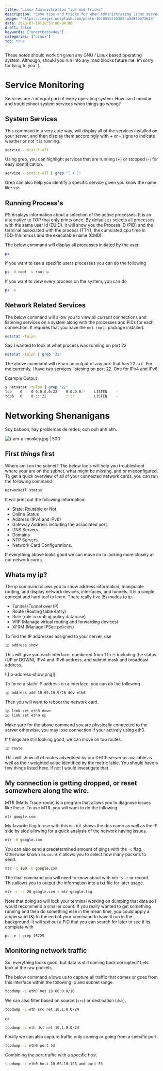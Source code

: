 ```yaml
---
title: "Linux Administration Tips and Tricks"
description: "Some tips and tricks for when administrating linux servers"
image: "https://images.unsplash.com/photo-1640552435388-a54879e72b28"
date: 2023-07-19T20:58:00-04:00
draft: false
keywords: ["unorthodoxdev"]
categories: ["Linux"]
toc: true
---
```



These notes should work on given any GNU / Linux based operating system. Although, should you run into any road blocks future me. Im sorry for lying to you :(.

# Service Monitoring

Services are a integral part of every operating system. How can I monitor and troubleshoot system services when things go wrong?  

## System Services

This command in a very cute way, will display all of the services installed on your server, and then display them accordingly with + or - signs to indicate weather or not it is running. 

```bash
service --status-all
```

 Using grep, you can highlight services that are running (+) or stopped (-) for easy identification.

```bash
service --status-all | grep "[ + ]"
```

Grep can also help you identify a specific service given you know the name like `ssh`

## Running Process's

PS displays information about a selection of the active processes. It is an alternative to TOP that only prints once. By default `ps` selects all processes with the same user id (EUID). It will show you the Process ID (PID) and the terminal associated with the process (TTY), the cumulated cpu time in [DD-]hh:mm:ss and the executable name (CMD). 

The below command will display all processes initiated by the user.

```bash
ps
```

If you want to see a specific users processes you can do the following

```bash
ps -U root -u root u
```

If you want to view every process on the system, you can do 

```bash
ps -e
```

## Network Related Services

The below command will allow you to view all current connections and listening services on a system along with the processes and PIDs for each connection. It requires that you have the `net-tools` package installed.

```bash
netstat -tulpn
```

Say I wanted to look at what process was running on port 22

```bash
netstat -tulpn | grep "22"
```

The above command will return an output of any port that has 22 in it. For me currently, I have two services listening on port 22. One for IPv4 and IPv6

Example Output
```bash
$ netsatat -tulpn | grep "22"
tcp    0    0 0.0.0.0:22    0.0.0.0:*    LISTEN    -
tcp6   0    0 :::22         :::*         LISTEN    -
```


<div style="page-break-after: always;"></div>

# Networking Shenanigans

Soy baboon, hay problemas de redes; ooh ooh ahh ahh.

![i-am-a-monkey.jpg | 500](https://thumbs.dreamstime.com/z/monkey-scratching-his-head-animal-began-to-think-139656229.jpg) 

## First *things* first

Where am i on the subnet? The below tools will help you troubleshoot where your are on the subnet, what might be missing, and or misconfigured. To get a quick overview of all of your connected network cards, you can run the following command

```bash
networkctl status
```

It will print out the following information:

- State: Routable or Not
- Online Status
- Address (IPv4 and IPv6)
- Gateway Address including the associated port.
- DNS Servers
- Domains
- NTP Servers.
- Network Card Configurations.

If everything above looks good we can move on to looking more closely at our network cards.

## Whats my ip?

The ip command allows you to show address information, manipulate routing, and display network devices, interfaces, and tunnels. It is a simple concept and hard tool to learn. There really five (5) modes to ip.

- Tunnel (Tunnel over IP)
- Route (Routing table entry)
- Rule (rule in routing policy database)
- VRF (Manage virtual routing and forwarding devices)
- XFRM (Manage IPSec policies)

To find the IP addresses assigned to your server, use 

```bash
ip address show
```

This will give you each interface, numbered from 1 to ♾️ including the status (UP or DOWN), IPv4 and IPv6 address, and subnet mask and broadcast address.

![[ip-address-show.png]]

To force a static IP address on a interface, you can do the following

```bash
ip address add 10.66.10.9/16 dev eth0
```

Then you will want to reboot the network card.

```bash
ip link set eth0 down
ip link set eth0 up
```

Make sure for the above command you are physically connected to the server otherwise, you may lose connection if your actively using eth0.

If things are still looking good, we can move on too routes.

```bash
ip route
```

This will show all of routes advertised by our DHCP server as available as well as their weighted value identified by the metric lable. You should have a few things listed here. If not I would investigate that.

## My connection is getting dropped, or reset somewhere along the wire.

MTR (Matts Trace-route) is a program that allows you to diagnose issues like these. To use MTR, you will want to do the following 

```bash
mtr google.com
```

My favorite flag to use with this is `-b` it shows the dns name as well as the IP side by side allowing for a quick analysis of the network having issues.

```bash
mtr -b google.com
```

You can also send a predetermined amount of pings with the `-c` flag. Otherwise known as `count` it allows you to select how many packets to send. 

```bash
mtr -c 100 -b google.com
```

The final command you will need to know about with mtr is `-r` or record. This allows you to output the information into a txt file for later usage.

```bash
mtr -r -c 20 google.com > mtr-google.log
```

Note that doing so will lock your terminal working on dumping that data so I would recommend a smaller count. If you really wanted to get something running and then do something else in the mean time, you could apply a ampersand (&) to the end of your command to have it run in the background. It will spit out a PID that you can search for later to see if its complete with

```
ps -e | grep 15225
```

## Monitoring network traffic

So, everything looks good, but data is still coming back corrupted? Lets look at the raw packets.

The below command allows us to capture all traffic that comes or goes from this interface within the following ip and subnet range.

```bash
tcpdump -i eth0 net 10.66.0.0/16
```

We can also filter based on source (`src`) or destination (`dst`).

```bash
tcpdump -i eth src net 10.1.0.0/24
```

or

```bash
tcpdump -i eth dst net 10.1.0.0/24
```

Finally we can also capture traffic only coming or going from a specific port.

```bash
tcpdump -i eth0 port 53
```

Combining the port traffic with a specific host

```bash
tcpdump -i eth0 host 10.66.10.123 and port 53
```

